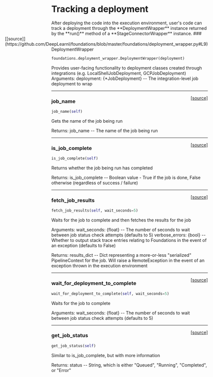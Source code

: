 <h1>Tracking a deployment</h1>
After deploying the code into the execution environment, user's code can track a deployment through the **DeploymentWrapper** instance returned by the **run()** method of a **StageConnectorWrapper** instance.
<span style="float:right;">[[source]](https://github.com/DeepLearnI/foundations/blob/master/foundations/deployment_wrapper.py#L9)</span>
### DeploymentWrapper

```python
foundations.deployment_wrapper.DeploymentWrapper(deployment)
```

Provides user-facing functionality to deployment classes created through integrations (e.g. LocalShellJobDeployment, GCPJobDeployment)
Arguments:
	deployment: {*JobDeployment} -- The integration-level job deployment to wrap

----

<span style="float:right;">[[source]](https://github.com/DeepLearnI/foundations/blob/master/foundations/deployment_wrapper.py#L18)</span>

### job_name


```python
job_name(self)
```


Gets the name of the job being run

Returns:
job_name -- The name of the job being run

----

<span style="float:right;">[[source]](https://github.com/DeepLearnI/foundations/blob/master/foundations/deployment_wrapper.py#L27)</span>

### is_job_complete


```python
is_job_complete(self)
```


Returns whether the job being run has completed

Returns:
is_job_complete -- Boolean value - True if the job is done, False otherwise (regardless of success / failure)

----

<span style="float:right;">[[source]](https://github.com/DeepLearnI/foundations/blob/master/foundations/deployment_wrapper.py#L36)</span>

### fetch_job_results


```python
fetch_job_results(self, wait_seconds=5)
```


Waits for the job to complete and then fetches the results for the job

Arguments:
	wait_seconds: {float} -- The number of seconds to wait between job status check attempts (defaults to 5)
	verbose_errors: {bool} -- Whether to output stack trace entries relating to Foundations in the event of an exception (defaults to False)

Returns:
results_dict -- Dict representing a more-or-less "serialized" PipelineContext for the job.  Will raise a RemoteException in the event of an exception thrown in the execution environment

----

<span style="float:right;">[[source]](https://github.com/DeepLearnI/foundations/blob/master/foundations/deployment_wrapper.py#L55)</span>

### wait_for_deployment_to_complete


```python
wait_for_deployment_to_complete(self, wait_seconds=5)
```


Waits for the job to complete

Arguments:
	wait_seconds: {float} -- The number of seconds to wait between job status check attempts (defaults to 5)

----

<span style="float:right;">[[source]](https://github.com/DeepLearnI/foundations/blob/master/foundations/deployment_wrapper.py#L73)</span>

### get_job_status


```python
get_job_status(self)
```


Similar to is_job_complete, but with more information

Returns:
status -- String, which is either "Queued", "Running", "Completed", or "Error"


